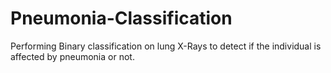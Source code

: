 # Pneumonia-Classification
Performing Binary classification on lung X-Rays to detect if the individual is affected by pneumonia or not.
